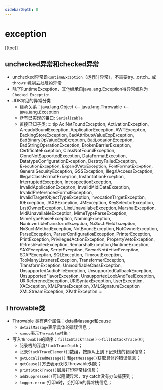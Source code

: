 ```yaml
---
sidebarDepth: 0
---
```


# exception

[[toc]]

## unchecked异常和checked异常

- unchecked异常即`RuntimeException`（运行时异常），不需要try...catch...或throws 机制去处理的异常
- 除了RuntimeException，其他继承自java.lang.Exception得异常统称为`Checked Exception`
- JDK常见的异常分类
  - 继承关系：java.lang.Object <-- java.lang.Throwable <--java.lang.Exception
  - 所有已实现的接口: `Serializable`
  - 直接已知子类:
::: tip
AclNotFoundException, ActivationException, AlreadyBoundException, ApplicationException, AWTException, BackingStoreException,
 BadAttributeValueExpException, BadBinaryOpValueExpException, BadLocationException, BadStringOperationException,
 BrokenBarrierException, CertificateException, ClassNotFoundException, CloneNotSupportedException, DataFormatException,
 DatatypeConfigurationException, DestroyFailedException, ExecutionException, ExpandVetoException, FontFormatException,
  GeneralSecurityException, GSSException, IllegalAccessException, IllegalClassFormatException, InstantiationException,
  InterruptedException, IntrospectionException, InvalidApplicationException, InvalidMidiDataException,
  InvalidPreferencesFormatException, InvalidTargetObjectTypeException, InvocationTargetException,
  IOException, JAXBException, JMException, KeySelectorException, LastOwnerException, LineUnavailableException,
   MarshalException, MidiUnavailableException, MimeTypeParseException, MimeTypeParseException, NamingException,
   NoninvertibleTransformException, NoSuchFieldException, NoSuchMethodException, NotBoundException, NotOwnerException,
    ParseException, ParserConfigurationException, PrinterException, PrintException, PrivilegedActionException,
    PropertyVetoException, RefreshFailedException, RemarshalException,RuntimeException, SAXException, ScriptException,
     ServerNotActiveException, SOAPException, SQLException, TimeoutException, TooManyListenersException, TransformerException,
  TransformException, UnmodifiableClassException, UnsupportedAudioFileException, UnsupportedCallbackException, UnsupportedFlavorException,
  UnsupportedLookAndFeelException, URIReferenceException, URISyntaxException,
  UserException, XAException, XMLParseException, XMLSignatureException, XMLStreamException, XPathException
:::
## Throwable类
- Throwable 类有两个属性：detailMassage和cause
  - `detailMassage`表示具体的错误信息；
  - `cause`表示`Throwable`对象；
- 写入`Throwable`的顺序：`fillInStackTrace()->fillInStackTrace(0)`;
  - 记录栈的深度`StackTraceDepth`；
  - 记录`StackTraceElement[]`数组，按照从上到下记录栈的错误信息；
  - `getLocalizedMessage()` 和`getMessage()`获取具体的错误信息；
  - `getCause()`方法表示获取Throwable对象；
  - `printStackTrace()`层层打印异常栈信息；
  - `addSuppressed()`可以隐藏异常，try catch没有办法捕获到；
  - `logger.error` 打印e时，会打印e的异常栈信息；

